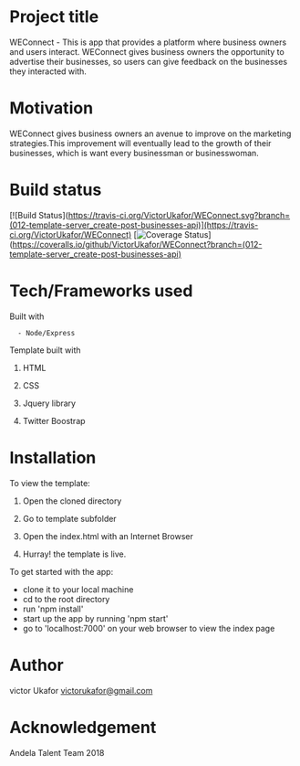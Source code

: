 # Project title 

WEConnect - This is app that provides a platform where business owners and users interact.
WEConnect gives business owners the opportunity to advertise their businesses, so users can
give feedback on the businesses they interacted with.


# Motivation

WEConnect gives business owners an avenue to improve on the marketing strategies.This improvement 
will eventually lead to the growth of their businesses, which is want every businessman or 
businesswoman.


# Build status 

[![Build Status](https://travis-ci.org/VictorUkafor/WEConnect.svg?branch=(012-template-server_create-post-businesses-api)](https://travis-ci.org/VictorUkafor/WEConnect) [![Coverage Status](https://coveralls.io/repos/github/VictorUkafor/WEConnect/badge.svg?branch=012-template-server_create-post-businesses-api)](https://coveralls.io/github/VictorUkafor/WEConnect?branch=(012-template-server_create-post-businesses-api)


# Tech/Frameworks used

Built with

      - Node/Express


Template built with

1. HTML

2. CSS

3. Jquery library

4. Twitter Boostrap


# Installation

To view the template:

1.  Open the cloned directory

2.  Go to template subfolder

3.  Open the index.html with an Internet Browser

4. Hurray! the template is live.


To get started with the app:

   - clone it to your local machine
   - cd to the root directory
   - run 'npm install'
   - start up the app by running 'npm start'
   - go to 'localhost:7000' on your web browser to view the index page 


# Author

victor Ukafor 
victorukafor@gmail.com


# Acknowledgement

Andela Talent Team 2018







